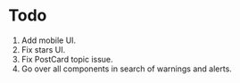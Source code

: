 # Todo

1. Add mobile UI.
2. Fix stars UI.
3. Fix PostCard topic issue.
4. Go over all components in search of warnings and alerts.
